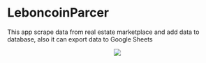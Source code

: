 # LeboncoinParcer
This app scrape data from real estate marketplace and add data to database, also it can export data to Google Sheets
<p align="center">
<img src="https://user-images.githubusercontent.com/45435662/90633435-b61dca00-e22e-11ea-8b3d-094520112de5.gif">
</p>
